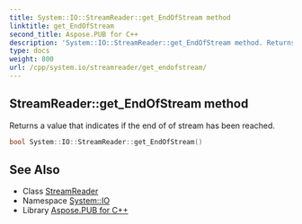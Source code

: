 ```yaml
---
title: System::IO::StreamReader::get_EndOfStream method
linktitle: get_EndOfStream
second_title: Aspose.PUB for C++
description: 'System::IO::StreamReader::get_EndOfStream method. Returns a value that indicates if the end of of stream has been reached in C++.'
type: docs
weight: 800
url: /cpp/system.io/streamreader/get_endofstream/
---
```

## StreamReader::get_EndOfStream method


Returns a value that indicates if the end of of stream has been reached.

```cpp
bool System::IO::StreamReader::get_EndOfStream()
```

## See Also

* Class [StreamReader](../)
* Namespace [System::IO](../../)
* Library [Aspose.PUB for C++](../../../)
